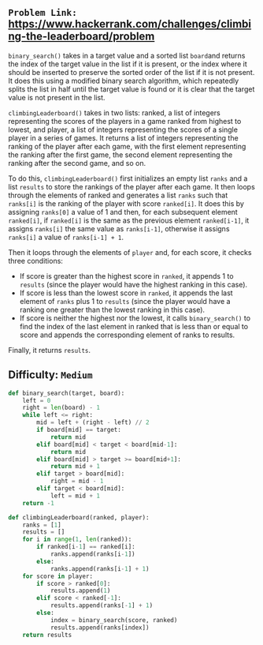 ## `Problem Link:` https://www.hackerrank.com/challenges/climbing-the-leaderboard/problem

`binary_search()` takes in a target value and a sorted list `board`and returns the index of the target value in the list if it is present, or the index where it should be inserted to preserve the sorted order of the list if it is not present. It does this using a modified binary search algorithm, which repeatedly splits the list in half until the target value is found or it is clear that the target value is not present in the list.

`climbingLeaderboard()` takes in two lists: ranked, a list of integers representing the scores of the players in a game ranked from highest to lowest, and player, a list of integers representing the scores of a single player in a series of games. It returns a list of integers representing the ranking of the player after each game, with the first element representing the ranking after the first game, the second element representing the ranking after the second game, and so on.

To do this, `climbingLeaderboard()` first initializes an empty list `ranks` and a list `results` to store the rankings of the player after each game. It then loops through the elements of ranked and generates a list `ranks` such that `ranks[i]` is the ranking of the player with score `ranked[i]`. It does this by assigning `ranks[0]` a value of 1 and then, for each subsequent element `ranked[i]`, if `ranked[i]` is the same as the previous element `ranked[i-1]`, it assigns `ranks[i]` the same value as `ranks[i-1]`, otherwise it assigns `ranks[i]` a value of `ranks[i-1] + 1`.

Then it loops through the elements of `player` and, for each score, it checks three conditions:

- If score is greater than the highest score in `ranked`, it appends 1 to `results` (since the player would have the highest ranking in this case).
- If score is less than the lowest score in `ranked`, it appends the last element of `ranks` plus 1 to `results` (since the player would have a ranking one greater than the lowest ranking in this case).
- If score is neither the highest nor the lowest, it calls `binary_search()` to find the index of the last element in ranked that is less than or equal to score and appends the corresponding element of ranks to results.

Finally, it returns `results`.

## Difficulty: `Medium`


```python
def binary_search(target, board):
    left = 0
    right = len(board) - 1
    while left <= right:
        mid = left + (right - left) // 2
        if board[mid] == target:
            return mid
        elif board[mid] < target < board[mid-1]:
            return mid
        elif board[mid] > target >= board[mid+1]:
            return mid + 1
        elif target > board[mid]:
            right = mid - 1
        elif target < board[mid]:
            left = mid + 1
    return -1

def climbingLeaderboard(ranked, player):
    ranks = [1]
    results = []
    for i in range(1, len(ranked)):
        if ranked[i-1] == ranked[i]:
            ranks.append(ranks[i-1])
        else:
            ranks.append(ranks[i-1] + 1)
    for score in player:
        if score > ranked[0]:
            results.append(1)
        elif score < ranked[-1]:
            results.append(ranks[-1] + 1)
        else:
            index = binary_search(score, ranked)
            results.append(ranks[index])
    return results
```
